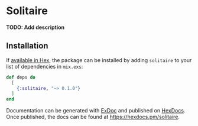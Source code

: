 # Solitaire

**TODO: Add description**

## Installation

If [available in Hex](https://hex.pm/docs/publish), the package can be installed
by adding `solitaire` to your list of dependencies in `mix.exs`:

```elixir
def deps do
  [
    {:solitaire, "~> 0.1.0"}
  ]
end
```

Documentation can be generated with [ExDoc](https://github.com/elixir-lang/ex_doc)
and published on [HexDocs](https://hexdocs.pm). Once published, the docs can
be found at <https://hexdocs.pm/solitaire>.

